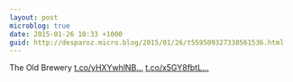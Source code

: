 ```yaml
---
layout: post
microblog: true
date: 2015-01-26 10:33 +1000
guid: http://desparoz.micro.blog/2015/01/26/t559509327338561536.html
---
```

The Old Brewery [t.co/yHXYwhlNB...](http://t.co/yHXYwhlNB2) [t.co/x5GY8fbtL...](http://t.co/x5GY8fbtLm)
